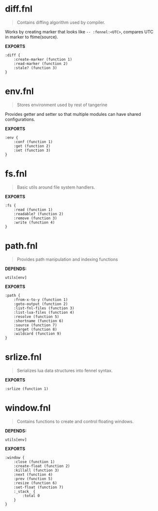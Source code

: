 # diff.fnl
> Contains diffing algorithm used by compiler.

Works by creating marker that looks like `-- :fennel:<UTC>`,
compares UTC in marker to ftime(source).

**EXPORTS**
```fennel
:diff {
	:create-marker (function 1)
	:read-marker (function 2)
	:stale? (function 3)
}
```

# env.fnl
> Stores environment used by rest of tangerine

Provides getter and setter so that multiple modules can have shared configurations.

**EXPORTS**
```fennel
:env {
	:conf (function 1)
	:get (function 2)
	:set (function 3)
}
```

# fs.fnl
> Basic utils around file system handlers.

**EXPORTS**
```fennel
:fs {
	:read (function 1)
	:readable? (function 2)
	:remove (function 3)
	:write (function 4)
}
```

# path.fnl
> Provides path manipulation and indexing functions

**DEPENDS:**
```
utils[env]
```

**EXPORTS**
```fennel
:path {
	:from-x-to-y (function 1)
	:goto-output (function 2)
	:list-fnl-files (function 3)
	:list-lua-files (function 4)
	:resolve (function 5)
	:shortname (function 6)
	:source (function 7)
	:target (function 8)
	:wildcard (function 9)
}
```

# srlize.fnl
> Serializes lua data structures into fennel syntax.

**EXPORTS**
```fennel
:srlize (function 1)
```

# window.fnl
> Contains functions to create and control floating windows.

**DEPENDS:**
```
utils[env]
```

**EXPORTS**
```fennel
:window {
	:close (function 1)
	:create-float (function 2)
	:killall (function 3)
	:next (function 4)
	:prev (function 5)
	:resize (function 6)
	:set-float (function 7)
	:_stack_ {
		:total 0
	}
}
```

